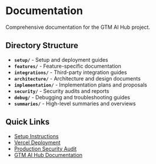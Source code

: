 # Documentation

Comprehensive documentation for the GTM AI Hub project.

## Directory Structure

- **`setup/`** - Setup and deployment guides
- **`features/`** - Feature-specific documentation
- **`integrations/`** - Third-party integration guides
- **`architecture/`** - Architecture and design documents
- **`implementation/`** - Implementation plans and proposals
- **`security/`** - Security audits and reports
- **`debug/`** - Debugging and troubleshooting guides
- **`summaries/`** - High-level summaries and overviews

## Quick Links

- [Setup Instructions](./setup/SETUP_INSTRUCTIONS.md)
- [Vercel Deployment](./setup/VERCEL_DEPLOYMENT.md)
- [Production Security Audit](./security/PRODUCTION_SECURITY_AUDIT.md)
- [GTM AI Hub Documentation](./summaries/GTM_AI_HUB_DOCUMENTATION.md)

